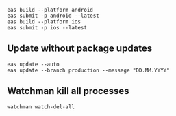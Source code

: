 ```
eas build --platform android
eas submit -p android --latest
eas build --platform ios
eas submit -p ios --latest
```

## Update without package updates
```
eas update --auto
eas update --branch production --message "DD.MM.YYYY"
```

## Watchman kill all processes
```
watchman watch-del-all
```